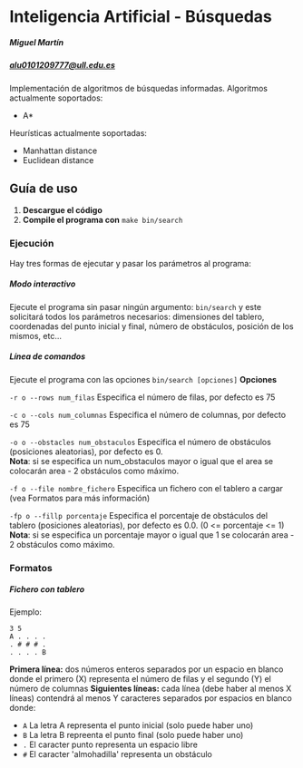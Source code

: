 # Inteligencia Artificial - Búsquedas
##### Miguel Martín 
##### alu0101209777@ull.edu.es
Implementación de algoritmos de búsquedas informadas.
Algoritmos actualmente soportados:
* A* 

Heurísticas actualmente soportadas:
* Manhattan distance
* Euclidean  distance


## Guía de uso

1. **Descargue el código** 
2. **Compile el programa con**  ```make bin/search ```

### Ejecución
Hay tres formas de ejecutar y pasar los parámetros al programa:
#####  Modo interactivo
Ejecute el programa sin pasar ningún argumento: ```bin/search``` y este solicitará todos los parámetros necesarios: dimensiones del tablero, coordenadas del punto inicial y final, número de obstáculos, posición de los mismos, etc...
##### Línea de comandos
Ejecute el programa con las opciones ```bin/search [opciones]```
**Opciones**

```-r o --rows num_filas```             Especifica el número de filas, por defecto es 75

```-c o --cols num_columnas```          Especifica el número de columnas, por defecto es 75

```-o o --obstacles num_obstaculos```   Especifica el número de obstáculos (posiciones aleatorias), por defecto es 0. <br>
**Nota**: si se especifica un num_obstaculos mayor o igual que el area se colocarán area - 2 obstáculos como máximo.

```-f o --file nombre_fichero```       Especifica un fichero con el tablero a cargar (vea Formatos para más información)

```-fp o --fillp porcentaje```          Especifica el porcentaje de obstáculos del tablero (posiciones aleatorias), por defecto es 0.0. (0 <= porcentaje <= 1) <br>
**Nota**: si se especifica un porcentaje mayor o igual que 1 se colocarán area - 2 obstáculos como máximo.

### Formatos

##### Fichero con tablero
Ejemplo:
```
3 5
A . . . .
. # # # .
. . . . B
```
**Primera línea:** dos números enteros separados por un espacio en blanco donde el primero (X) representa el número de filas y el segundo (Y) el número de columnas
**Siguientes líneas:** cada línea (debe haber al menos X líneas) contendrá al menos Y caracteres separados por espacios en blanco donde:
+ ```A``` La letra A representa el punto inicial (solo puede haber uno)
+ ```B``` La letra B repreenta el punto final (solo puede haber uno)
+ ```.``` El caracter punto representa un espacio libre
+ ```#``` El caracter 'almohadilla' representa un obstáculo


